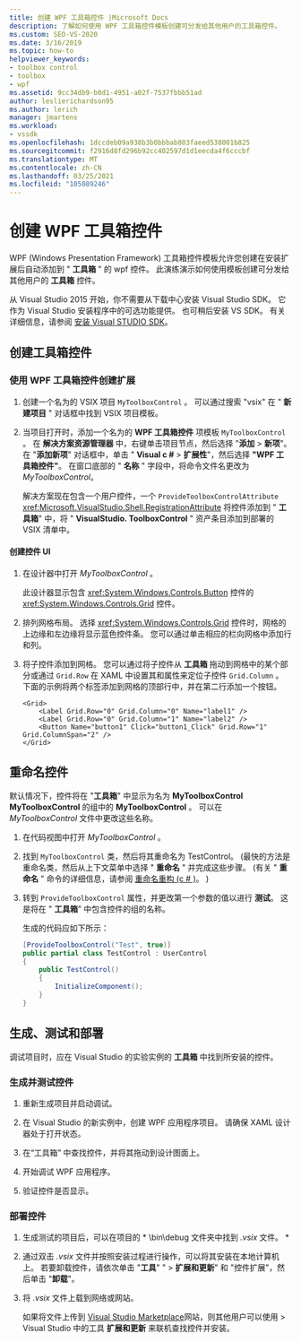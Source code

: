 ```yaml
---
title: 创建 WPF 工具箱控件 |Microsoft Docs
description: 了解如何使用 WPF 工具箱控件模板创建可分发给其他用户的工具箱控件。
ms.custom: SEO-VS-2020
ms.date: 3/16/2019
ms.topic: how-to
helpviewer_keywords:
- toolbox control
- toolbox
- wpf
ms.assetid: 9cc34db9-b0d1-4951-a02f-7537fbbb51ad
author: leslierichardson95
ms.author: lerich
manager: jmartens
ms.workload:
- vssdk
ms.openlocfilehash: 1dccdeb09a938b3b0bbbab803faeed538001b825
ms.sourcegitcommit: f2916d8fd296b92cc402597d1d1eecda4f6cccbf
ms.translationtype: MT
ms.contentlocale: zh-CN
ms.lasthandoff: 03/25/2021
ms.locfileid: "105089246"
---
```

# <a name="create-a-wpf-toolbox-control"></a>创建 WPF 工具箱控件

WPF (Windows Presentation Framework) 工具箱控件模板允许您创建在安装扩展后自动添加到 " **工具箱** " 的 wpf 控件。 此演练演示如何使用模板创建可分发给其他用户的 **工具箱** 控件。

从 Visual Studio 2015 开始，你不需要从下载中心安装 Visual Studio SDK。 它作为 Visual Studio 安装程序中的可选功能提供。 也可稍后安装 VS SDK。 有关详细信息，请参阅 [安装 Visual STUDIO SDK](../extensibility/installing-the-visual-studio-sdk.md)。

## <a name="create-the-toolbox-control"></a>创建工具箱控件

### <a name="create-an-extension-with-a-wpf-toolbox-control"></a>使用 WPF 工具箱控件创建扩展

1. 创建一个名为的 VSIX 项目 `MyToolboxControl` 。 可以通过搜索 "vsix" 在 " **新建项目** " 对话框中找到 VSIX 项目模板。

2. 当项目打开时，添加一个名为的 **WPF 工具箱控件** 项模板 `MyToolboxControl` 。 在 **解决方案资源管理器** 中，右键单击项目节点，然后选择 "**添加**  >  **新项**"。 在 "**添加新项**" 对话框中，单击 " **Visual c #**  >  **扩展性**"，然后选择 **"WPF 工具箱控件"**。 在窗口底部的 " **名称** " 字段中，将命令文件名更改为 *MyToolboxControl*。

    解决方案现在包含一个用户控件，一个 `ProvideToolboxControlAttribute` <xref:Microsoft.VisualStudio.Shell.RegistrationAttribute> 将控件添加到 " **工具箱**" 中，将 " **VisualStudio. ToolboxControl** " 资产条目添加到部署的 VSIX 清单中。

#### <a name="to-create-the-control-ui"></a>创建控件 UI

1. 在设计器中打开 *MyToolboxControl* 。

    此设计器显示包含 <xref:System.Windows.Controls.Button> 控件的 <xref:System.Windows.Controls.Grid> 控件。

2. 排列网格布局。 选择 <xref:System.Windows.Controls.Grid> 控件时，网格的上边缘和左边缘将显示蓝色控件条。 您可以通过单击相应的栏向网格中添加行和列。

3. 将子控件添加到网格。 您可以通过将子控件从 **工具箱** 拖动到网格中的某个部分或通过 `Grid.Row` 在 XAML 中设置其和属性来定位子控件 `Grid.Column` 。 下面的示例将两个标签添加到网格的顶部行中，并在第二行添加一个按钮。

    ```xaml
    <Grid>
        <Label Grid.Row="0" Grid.Column="0" Name="label1" />
        <Label Grid.Row="0" Grid.Column="1" Name="label2" />
        <Button Name="button1" Click="button1_Click" Grid.Row="1" Grid.ColumnSpan="2" />
    </Grid>
    ```

## <a name="renaming-the-control"></a>重命名控件

 默认情况下，控件将在 "**工具箱**" 中显示为名为 **MyToolboxControl MyToolboxControl** 的组中的 **MyToolboxControl** 。 可以在 *MyToolboxControl* 文件中更改这些名称。

1. 在代码视图中打开 *MyToolboxControl* 。

2. 找到 `MyToolboxControl` 类，然后将其重命名为 TestControl。  (最快的方法是重命名类，然后从上下文菜单中选择 " **重命名** " 并完成这些步骤。  (有关 " **重命名** " 命令的详细信息，请参阅 [重命名重构 (c # )](../ide/reference/rename.md)。 ) 

3. 转到 `ProvideToolboxControl` 属性，并更改第一个参数的值以进行 **测试**。 这是将在 " **工具箱**" 中包含控件的组的名称。

    生成的代码应如下所示：

    ```csharp
    [ProvideToolboxControl("Test", true)]
    public partial class TestControl : UserControl
    {
        public TestControl()
        {
            InitializeComponent();
        }
    }
    ```

## <a name="build-test-and-deployment"></a>生成、测试和部署

 调试项目时，应在 Visual Studio 的实验实例的 **工具箱** 中找到所安装的控件。

### <a name="to-build-and-test-the-control"></a>生成并测试控件

1. 重新生成项目并启动调试。

2. 在 Visual Studio 的新实例中，创建 WPF 应用程序项目。 请确保 XAML 设计器处于打开状态。

3. 在“工具箱”  中查找控件，并将其拖动到设计图面上。

4. 开始调试 WPF 应用程序。

5. 验证控件是否显示。

### <a name="to-deploy-the-control"></a>部署控件

1. 生成测试的项目后，可以在项目的 * \bin\debug 文件夹中找到 *.vsix* 文件。 \*

2. 通过双击 *.vsix* 文件并按照安装过程进行操作，可以将其安装在本地计算机上。 若要卸载控件，请依次单击 "**工具**" "  >  **扩展和更新**" 和 "控件扩展"，然后单击 "**卸载**"。

3. 将 *.vsix* 文件上载到网络或网站。

    如果将文件上传到 [Visual Studio Marketplace](https://marketplace.visualstudio.com/)网站，则其他用户可以使用  >  Visual Studio 中的工具 **扩展和更新** 来联机查找控件并安装。
